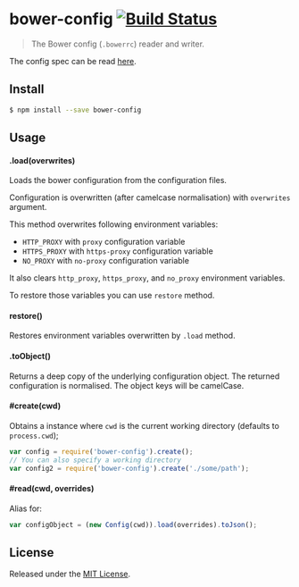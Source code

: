 # bower-config [![Build Status](https://secure.travis-ci.org/bower/config.png?branch=master)](http://travis-ci.org/bower/config)

> The Bower config (`.bowerrc`) reader and writer.

The config spec can be read [here](https://docs.google.com/document/d/1APq7oA9tNao1UYWyOm8dKqlRP2blVkROYLZ2fLIjtWc/).


## Install

```sh
$ npm install --save bower-config
```


## Usage

#### .load(overwrites)

Loads the bower configuration from the configuration files.

Configuration is overwritten (after camelcase normalisation) with `overwrites` argument.

This method overwrites following environment variables:

- `HTTP_PROXY` with `proxy` configuration variable
- `HTTPS_PROXY` with `https-proxy` configuration variable
- `NO_PROXY` with `no-proxy` configuration variable

It also clears `http_proxy`, `https_proxy`, and `no_proxy` environment variables.

To restore those variables you can use `restore` method.

#### restore()

Restores environment variables overwritten by `.load` method.

#### .toObject()

Returns a deep copy of the underlying configuration object.
The returned configuration is normalised.
The object keys will be camelCase.


#### #create(cwd)

Obtains a instance where `cwd` is the current working directory (defaults to `process.cwd`);

```js
var config = require('bower-config').create();
// You can also specify a working directory
var config2 = require('bower-config').create('./some/path');
```

#### #read(cwd, overrides)

Alias for:

```js
var configObject = (new Config(cwd)).load(overrides).toJson();
```

## License

Released under the [MIT License](http://www.opensource.org/licenses/mit-license.php).

